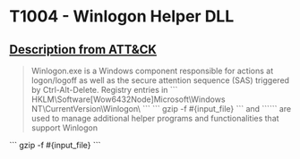 # T1004 - Winlogon Helper DLL
## [Description from ATT&CK](https://attack.mitre.org/wiki/Technique/T1004)
<blockquote>Winlogon.exe is a Windows component responsible for actions at logon/logoff as well as the secure attention sequence (SAS) triggered by Ctrl-Alt-Delete. Registry entries in 
```
  HKLM\Software[Wow6432Node]Microsoft\Windows NT\CurrentVersion\Winlogon\
```
  ```
gzip -f #{input_file}
```
  and 
```<HKCU\Software\Microsoft\Windows NT\CurrentVersion\Winlogon\>``` are used to manage additional helper programs and functionalities that support Winlogon</blockquote>
```
gzip -f #{input_file}
```
